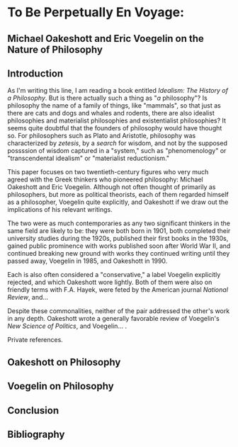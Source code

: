 # To Be Perpetually En Voyage:
## Michael Oakeshott and Eric Voegelin on the Nature of Philosophy

## Introduction

As I'm writing this line, I am reading a book entitled *Idealism: The History of a Philosophy*. But is there actually
such a thing as "*a* philosophy"? Is philosophy the name of a family of things, like "mammals", so that just as there
are cats and dogs and whales and rodents, there are also idealist philosophies and materialist philosophies and
existentialist philosophies? It seems quite doubtful that the founders of philosophy would have thought so. For
philosophers such as Plato and Aristotle, philosophy was characterized by *zetesis*, by a *search* for wisdom, and
not by the supposed possssion of wisdom captured in a "system," such as "phenomenology" or "transcendental idealism" or
"materialist reductionism."

This paper focuses on two twentieth-century figures who very much agreed with the Greek thinkers who pioneered
philosophy: Michael Oakeshott and Eric Voegelin. Although not often thought of primarily as philosophers, but more as
political theorists, each of them regarded himself as a philosopher, Voegelin quite explicitly, and Oakeshott
if we draw out the implications of his relevant writings.

The two were as much contemporaries as any two significant thinkers in the same field
are likely to be: they were both born in 1901, both completed their university studies during the 1920s, published their
first books in the 1930s, gained public prominence with works published soon after World War II, and continued breaking
new ground with works they continued writing until they passed away, Voegelin in 1985, and Oakeshott in 1990.

Each is also often considered a "conservative," a label Voegelin explicitly rejected, and which Oakeshott wore lightly.
Both of them were also on friendly terms with F.A. Hayek, were feted by the American journal *National Review*, and...

Despite these commonalities, neither of the pair addressed the other's work in any depth. Oakeshott wrote a generally
favorable review of Voegelin's *New Science of Politics*, and Voegelin... .

Private references.


## Oakeshott on Philosophy


## Voegelin on Philosophy


## Conclusion


## Bibliography



